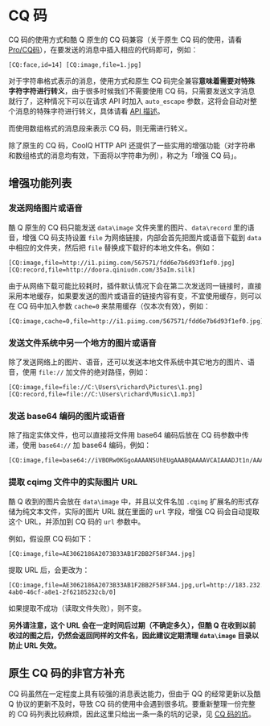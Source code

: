 # CQ 码

CQ 码的使用方式和酷 Q 原生的 CQ 码兼容（关于原生 CQ 码的使用，请看 [Pro/CQ码](https://d.cqp.me/Pro/CQ%E7%A0%81)），在要发送的消息中插入相应的代码即可，例如：

```
[CQ:face,id=14] [CQ:image,file=1.jpg]
```

对于字符串格式表示的消息，使用方式和原生 CQ 码完全兼容**意味着需要对特殊字符字符进行转义**，由于很多时候我们不需要使用 CQ 码，只需要发送文字消息就行了，这种情况下可以在请求 API 时加入 `auto_escape` 参数，这将会自动对整个消息的特殊字符进行转义，具体请看 [API 描述](/API)。

而使用数组格式的消息段来表示 CQ 码，则无需进行转义。

除了原生的 CQ 码，CoolQ HTTP API 还提供了一些实用的增强功能（对字符串和数组格式的消息均有效，下面将以字符串为例），称之为「增强 CQ 码」。

## 增强功能列表

### 发送网络图片或语音

酷 Q 原生的 CQ 码只能发送 `data\image` 文件夹里的图片、`data\record` 里的语音，增强 CQ 码支持设置 `file` 为网络链接，内部会首先把图片或语音下载到 `data` 中相应的文件夹，然后把 `file` 替换成下载好的本地文件名。例如：

```
[CQ:image,file=http://i1.piimg.com/567571/fdd6e7b6d93f1ef0.jpg]
[CQ:record,file=http://doora.qiniudn.com/35aIm.silk]
```

由于从网络下载可能比较耗时，插件默认情况下会在第二次发送同一链接时，直接采用本地缓存，如果要发送的图片或语音的链接内容有变，不宜使用缓存，则可以在 CQ 码中加入参数 `cache=0` 来禁用缓存（仅本次有效），例如：

```
[CQ:image,cache=0,file=http://i1.piimg.com/567571/fdd6e7b6d93f1ef0.jpg]
```

### 发送文件系统中另一个地方的图片或语音

除了发送网络上的图片、语音，还可以发送本地文件系统中其它地方的图片、语音，使用 `file://` 加文件的绝对路径，例如：

```
[CQ:image,file=file://C:\Users\richard\Pictures\1.png]
[CQ:record,file=file://C:\Users\richard\Music\1.mp3]
```

### 发送 base64 编码的图片或语音

除了指定实体文件，也可以直接将文件用 base64 编码后放在 CQ 码参数中传递，使用 `base64://` 加 base64 编码，例如：

```
[CQ:image,file=base64://iVBORw0KGgoAAAANSUhEUgAAABQAAAAVCAIAAADJt1n/AAAAKElEQVQ4EWPk5+RmIBcwkasRpG9UM4mhNxpgowFGMARGEwnBIEJVAAAdBgBNAZf+QAAAAABJRU5ErkJggg==]
```

### 提取 cqimg 文件中的实际图片 URL

酷 Q 收到的图片会放在 `data\image` 中，并且以文件名加 `.cqimg` 扩展名的形式存储为纯文本文件，实际的图片 URL 就在里面的 `url` 字段，增强 CQ 码会自动提取这个 URL，并添加到 CQ 码的 `url` 参数中。

例如，假设原 CQ 码如下：

```
[CQ:image,file=AE3062186A2073B33AB1F2BB2F58F3A4.jpg]
```

提取 URL 后，会更改为：

```
[CQ:image,file=AE3062186A2073B33AB1F2BB2F58F3A4.jpg,url=http://183.232.95.26/offpic_new/1002647525//8102132e-4ab0-46cf-a8e1-2f62185232cb/0]
```

如果提取不成功（读取文件失败），则不变。

**另外请注意，这个 URL 会在一定时间后过期（不确定多久），但酷 Q 在收到以前收过的图之后，仍然会返回同样的文件名，因此建议定期清理 `data\image` 目录以防止 URL 失效。**

## 原生 CQ 码的非官方补充

CQ 码虽然在一定程度上具有较强的消息表达能力，但由于 QQ 的经常更新以及酷 Q 协议的更新不及时，导致 CQ 码的使用中会遇到很多坑。要重新整理一份完整的 CQ 码列表比较麻烦，因此这里只给出一条一条的坑的记录，见 [CQ 码的坑](https://github.com/richardchien/coolq-http-api/wiki/CQ-%E7%A0%81%E7%9A%84%E5%9D%91)。
